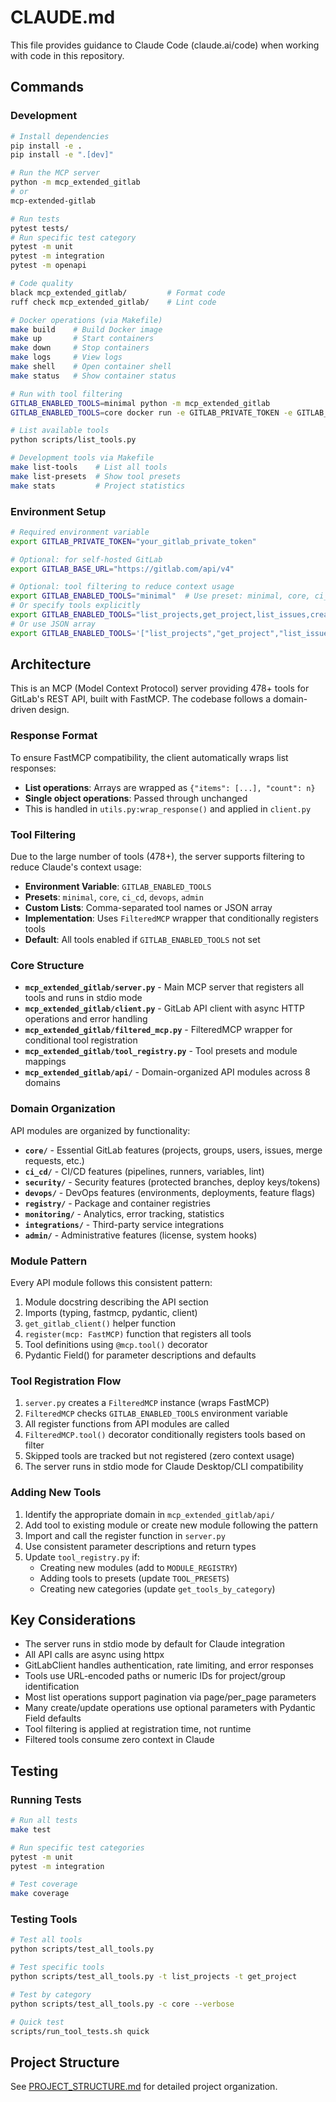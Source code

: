 # CLAUDE.md

This file provides guidance to Claude Code (claude.ai/code) when working with code in this repository.

## Commands

### Development
```bash
# Install dependencies
pip install -e .
pip install -e ".[dev]"

# Run the MCP server
python -m mcp_extended_gitlab
# or
mcp-extended-gitlab

# Run tests
pytest tests/
# Run specific test category
pytest -m unit
pytest -m integration
pytest -m openapi

# Code quality
black mcp_extended_gitlab/         # Format code
ruff check mcp_extended_gitlab/    # Lint code

# Docker operations (via Makefile)
make build    # Build Docker image
make up       # Start containers
make down     # Stop containers
make logs     # View logs
make shell    # Open container shell
make status   # Show container status

# Run with tool filtering
GITLAB_ENABLED_TOOLS=minimal python -m mcp_extended_gitlab
GITLAB_ENABLED_TOOLS=core docker run -e GITLAB_PRIVATE_TOKEN -e GITLAB_ENABLED_TOOLS mcp-extended-gitlab

# List available tools
python scripts/list_tools.py

# Development tools via Makefile
make list-tools    # List all tools
make list-presets  # Show tool presets
make stats         # Project statistics
```

### Environment Setup
```bash
# Required environment variable
export GITLAB_PRIVATE_TOKEN="your_gitlab_private_token"

# Optional: for self-hosted GitLab
export GITLAB_BASE_URL="https://gitlab.com/api/v4"

# Optional: tool filtering to reduce context usage
export GITLAB_ENABLED_TOOLS="minimal"  # Use preset: minimal, core, ci_cd, devops, admin
# Or specify tools explicitly
export GITLAB_ENABLED_TOOLS="list_projects,get_project,list_issues,create_issue"
# Or use JSON array
export GITLAB_ENABLED_TOOLS='["list_projects","get_project","list_issues"]'
```

## Architecture

This is an MCP (Model Context Protocol) server providing 478+ tools for GitLab's REST API, built with FastMCP. The codebase follows a domain-driven design.

### Response Format

To ensure FastMCP compatibility, the client automatically wraps list responses:
- **List operations**: Arrays are wrapped as `{"items": [...], "count": n}`
- **Single object operations**: Passed through unchanged
- This is handled in `utils.py:wrap_response()` and applied in `client.py`

### Tool Filtering

Due to the large number of tools (478+), the server supports filtering to reduce Claude's context usage:

- **Environment Variable**: `GITLAB_ENABLED_TOOLS`
- **Presets**: `minimal`, `core`, `ci_cd`, `devops`, `admin`
- **Custom Lists**: Comma-separated tool names or JSON array
- **Implementation**: Uses `FilteredMCP` wrapper that conditionally registers tools
- **Default**: All tools enabled if `GITLAB_ENABLED_TOOLS` not set

### Core Structure
- **`mcp_extended_gitlab/server.py`** - Main MCP server that registers all tools and runs in stdio mode
- **`mcp_extended_gitlab/client.py`** - GitLab API client with async HTTP operations and error handling
- **`mcp_extended_gitlab/filtered_mcp.py`** - FilteredMCP wrapper for conditional tool registration
- **`mcp_extended_gitlab/tool_registry.py`** - Tool presets and module mappings
- **`mcp_extended_gitlab/api/`** - Domain-organized API modules across 8 domains

### Domain Organization
API modules are organized by functionality:
- **`core/`** - Essential GitLab features (projects, groups, users, issues, merge requests, etc.)
- **`ci_cd/`** - CI/CD features (pipelines, runners, variables, lint)
- **`security/`** - Security features (protected branches, deploy keys/tokens)
- **`devops/`** - DevOps features (environments, deployments, feature flags)
- **`registry/`** - Package and container registries
- **`monitoring/`** - Analytics, error tracking, statistics
- **`integrations/`** - Third-party service integrations
- **`admin/`** - Administrative features (license, system hooks)

### Module Pattern
Every API module follows this consistent pattern:
1. Module docstring describing the API section
2. Imports (typing, fastmcp, pydantic, client)
3. `get_gitlab_client()` helper function
4. `register(mcp: FastMCP)` function that registers all tools
5. Tool definitions using `@mcp.tool()` decorator
6. Pydantic Field() for parameter descriptions and defaults

### Tool Registration Flow
1. `server.py` creates a `FilteredMCP` instance (wraps FastMCP)
2. `FilteredMCP` checks `GITLAB_ENABLED_TOOLS` environment variable
3. All register functions from API modules are called
4. `FilteredMCP.tool()` decorator conditionally registers tools based on filter
5. Skipped tools are tracked but not registered (zero context usage)
6. The server runs in stdio mode for Claude Desktop/CLI compatibility

### Adding New Tools
1. Identify the appropriate domain in `mcp_extended_gitlab/api/`
2. Add tool to existing module or create new module following the pattern
3. Import and call the register function in `server.py`
4. Use consistent parameter descriptions and return types
5. Update `tool_registry.py` if:
   - Creating new modules (add to `MODULE_REGISTRY`)
   - Adding tools to presets (update `TOOL_PRESETS`)
   - Creating new categories (update `get_tools_by_category`)

## Key Considerations

- The server runs in stdio mode by default for Claude integration
- All API calls are async using httpx
- GitLabClient handles authentication, rate limiting, and error responses
- Tools use URL-encoded paths or numeric IDs for project/group identification
- Most list operations support pagination via page/per_page parameters
- Many create/update operations use optional parameters with Pydantic Field defaults
- Tool filtering is applied at registration time, not runtime
- Filtered tools consume zero context in Claude

## Testing

### Running Tests
```bash
# Run all tests
make test

# Run specific test categories
pytest -m unit
pytest -m integration

# Test coverage
make coverage
```

### Testing Tools
```bash
# Test all tools
python scripts/test_all_tools.py

# Test specific tools
python scripts/test_all_tools.py -t list_projects -t get_project

# Test by category
python scripts/test_all_tools.py -c core --verbose

# Quick test
scripts/run_tool_tests.sh quick
```

## Project Structure

See [PROJECT_STRUCTURE.md](PROJECT_STRUCTURE.md) for detailed project organization.